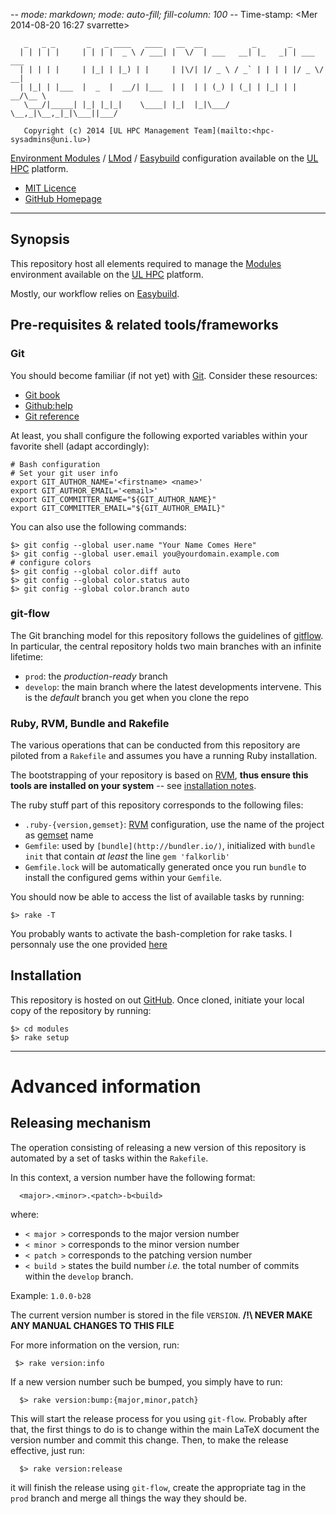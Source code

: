 -*- mode: markdown; mode: auto-fill; fill-column: 100 -*-
Time-stamp: <Mer 2014-08-20 16:27 svarrette>

       _   _ _       _   _ ____   ____   __  __           _       _
      | | | | |     | | | |  _ \ / ___| |  \/  | ___   __| |_   _| | ___  ___
      | | | | |     | |_| | |_) | |     | |\/| |/ _ \ / _` | | | | |/ _ \/ __|
      | |_| | |___  |  _  |  __/| |___  | |  | | (_) | (_| | |_| | |  __/\__ \
       \___/|_____| |_| |_|_|    \____| |_|  |_|\___/ \__,_|\__,_|_|\___||___/

       Copyright (c) 2014 [UL HPC Management Team](mailto:<hpc-sysadmins@uni.lu>) 

[Environment Modules](http://modules.sourceforge.net/) /
[LMod](https://www.tacc.utexas.edu/tacc-projects/lmod) /
[Easybuild](http://hpcugent.github.io/easybuild/) configuration available on the
[UL HPC](http://hpc.uni.lu) platform.  

* [MIT Licence](Licence.md) 
* [GitHub Homepage](https://github.com/ULHPC/modules) 

-------------------

## Synopsis

This repository host all elements required to manage the
[Modules](http://modules.sourceforge.net/) environment available on the
[UL HPC](http://hpc.uni.lu) platform.  

Mostly, our workflow relies on [Easybuild](http://hpcugent.github.io/easybuild/). 

## Pre-requisites & related tools/frameworks

### Git

You should become familiar (if not yet) with [Git](http://git-scm.com/).
Consider these resources:

* [Git book](http://book.git-scm.com/index.html)
* [Github:help](http://help.github.com/mac-set-up-git/)
* [Git reference](http://gitref.org/)

At least, you shall configure the following exported variables within your favorite shell (adapt accordingly):

    # Bash configuration
    # Set your git user info
    export GIT_AUTHOR_NAME='<firstname> <name>'
    export GIT_AUTHOR_EMAIL='<email>'
    export GIT_COMMITTER_NAME="${GIT_AUTHOR_NAME}"
    export GIT_COMMITTER_EMAIL="${GIT_AUTHOR_EMAIL}"

You can also use the following commands:

    $> git config --global user.name "Your Name Comes Here"
    $> git config --global user.email you@yourdomain.example.com
    # configure colors
    $> git config --global color.diff auto
    $> git config --global color.status auto
    $> git config --global color.branch auto
    
### git-flow

The Git branching model for this repository follows the guidelines of
[gitflow](http://nvie.com/posts/a-successful-git-branching-model/).
In particular, the central repository holds two main branches with an infinite lifetime:

* `prod`:    the *production-ready* branch
* `develop`: the main branch where the latest developments intervene. This is
  the *default* branch you get when you clone the repo

### Ruby, RVM, Bundle and Rakefile

The various operations that can be conducted from this repository are piloted
from a `Rakefile` and assumes you have a running Ruby installation.

The bootstrapping of your repository is based on [RVM](https://rvm.io/), **thus
ensure this tools are installed on your system** -- see
[installation notes](https://rvm.io/rvm/install).

The ruby stuff part of this repository corresponds to the following files: 

* `.ruby-{version,gemset}`: [RVM](https://rvm.io/) configuration, use the name of the
  project as [gemset](https://rvm.io/gemsets) name
* `Gemfile`: used by `[bundle](http://bundler.io/)`, initialized with `bundle
init` that contain _at least_ the line `gem 'falkorlib'`
* `Gemfile.lock` will be automatically generated once you run `bundle` to
  install the configured gems within your `Gemfile`.
  





You should now be able to access the list of available tasks by running:

	$> rake -T

You probably wants to activate the bash-completion for rake tasks.
I personnaly use the one provided [here](https://github.com/ai/rake-completion)



## Installation

This repository is hosted on out [GitHub](https://github.com/ULHPC/modules).
Once cloned, initiate your local copy of the repository by running:

    $> cd modules
    $> rake setup



----  

# Advanced information

## Releasing mechanism

The operation consisting of releasing a new version of this repository is automated by a set of tasks within the `Rakefile`.

In this context, a version number have the following format:

      <major>.<minor>.<patch>-b<build>

where:

* `< major >` corresponds to the major version number
* `< minor >` corresponds to the minor version number
* `< patch >` corresponds to the patching version number
* `< build >` states the build number _i.e._ the total number of commits within the `develop` branch.

Example: `1.0.0-b28`

The current version number is stored in the file `VERSION`. __/!\ NEVER MAKE ANY MANUAL CHANGES TO THIS FILE__

For more information on the version, run:

     $> rake version:info

If a new  version number such be bumped, you simply have to run:

      $> rake version:bump:{major,minor,patch}

This will start the release process for you using `git-flow`.
Probably after that, the first things to do is to change within the main LaTeX document the version number and commit this change.
Then, to make the release effective, just run:

      $> rake version:release

it will finish the release using `git-flow`, create the appropriate tag in the `prod` branch and merge all things the way they should be.

